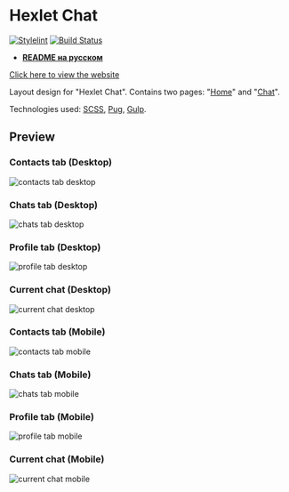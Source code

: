 # Hexlet Chat
[![Stylelint](https://github.com/VilerIT/hexlet-chat/actions/workflows/stylelint.yml/badge.svg)](https://github.com/VilerIT/hexlet-chat/actions/workflows/stylelint.yml)
[![Build Status](https://app.travis-ci.com/VilerIT/hexlet-chat.svg?branch=main)](https://app.travis-ci.com/VilerIT/hexlet-chat)

* **[README на русском](./README.ru-RU.md)**

[Click here to view the website](https://viler-hexlet-chat.surge.sh/)

Layout design for "Hexlet Chat". Contains two pages: "[Home](https://viler-hexlet-chat.surge.sh/)" and "[Chat](https://viler-hexlet-chat.surge.sh/chat.html)".

Technologies used: [SCSS](https://sass-lang.com/), [Pug](https://pugjs.org/), [Gulp](https://gulpjs.com/).

## Preview

### Contacts tab (Desktop)
![contacts tab desktop](./assets/images/contacts-tab-capture-desktop.png)

### Chats tab (Desktop)
![chats tab desktop](./assets/images/chats-tab-capture-desktop.png)

### Profile tab (Desktop)
![profile tab desktop](./assets/images/profile-tab-capture-desktop.png)

### Current chat (Desktop)
![current chat desktop](./assets/images/current-chat-capture-desktop.png)

### Contacts tab (Mobile)
![contacts tab mobile](./assets/images/contacts-tab-capture-mobile.png)

### Chats tab (Mobile)
![chats tab mobile](./assets/images/chats-tab-capture-mobile.png)

### Profile tab (Mobile)
![profile tab mobile](./assets/images/profile-tab-capture-mobile.png)

### Current chat (Mobile)
![current chat mobile](./assets/images/current-chat-capture-mobile.png)
